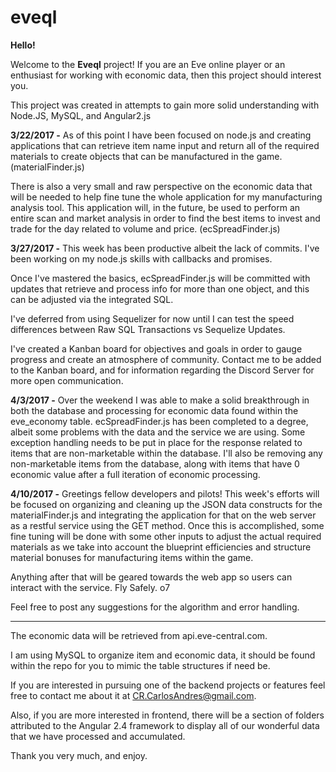 # eveql
<B>Hello!</B> 

Welcome to the <B>Eveql</B> project! If you are an Eve online player or an enthusiast for working with economic data, then this project should interest you.

This project was created in attempts to gain more solid understanding with Node.JS, MySQL, and Angular2.js

<B>3/22/2017 -</B>
As of this point I have been focused on node.js and creating applications that can retrieve item name input and return all of the required materials to create objects that can be manufactured in the game. (materialFinder.js)

There is also a very small and raw perspective on the economic data that will be needed to help fine tune the whole application for my manufacturing analysis tool. This application will, in the future, be used to perform an entire scan and market analysis in order to find the best items to invest and trade for the day related to volume and price. (ecSpreadFinder.js)

<B>3/27/2017 -</B>
This week has been productive albeit the lack of commits. I've been working on my node.js skills with callbacks and promises.

Once I've mastered the basics, ecSpreadFinder.js will be committed with updates that retrieve and process info for more than one object, and this can be adjusted via the integrated SQL.

I've deferred from using Sequelizer for now until I can test the speed differences between Raw SQL Transactions vs Sequelize Updates.

I've created a Kanban board for objectives and goals in order to gauge progress and create an atmosphere of community. 
Contact me to be added to the Kanban board, and for information regarding the Discord Server for more open communication.

<B>4/3/2017 -</B>
Over the weekend I was able to make a solid breakthrough in both the database and processing for economic data found within the eve_economy table. ecSpreadFinder.js has been completed to a degree, albeit some problems with the data and the service we are using. Some exception handling needs to be put in place for the response related to items that are non-marketable within the database. I'll also be removing any non-marketable items from the database, along with items that have 0 economic value after a full iteration of economic processing.

<B>4/10/2017 -</B>
Greetings fellow developers and pilots!
This week's efforts will be focused on organizing and cleaning up the JSON data constructs for the materialFinder.js and integrating the application for that on the web server as a restful service using the GET method. Once this is accomplished, some fine tuning will be done with some other inputs to adjust the actual required materials as we take into account the blueprint efficiencies and structure material bonuses for manufacturing items within the game. 

Anything after that will be geared towards the web app so users can interact with the service. Fly Safely. o7

Feel free to post any suggestions for the algorithm and error handling.

_____________________________________________________________________________
The economic data will be retrieved from api.eve-central.com.

I am using MySQL to organize item and economic data, it should be found within the repo for you to mimic the table structures if need be.

If you are interested in pursuing one of the backend projects or features feel free to contact me about it at CR.CarlosAndres@gmail.com.

Also, if you are more interested in frontend, there will be a section of folders attributed to the Angular 2.4 framework to display all of our wonderful data that we have processed and accumulated.

Thank you very much, and enjoy.
